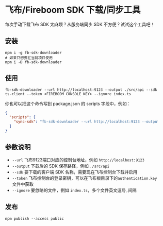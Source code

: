 # 飞布/Fireboom SDK 下载/同步工具

每次手动下载飞布 SDK 太麻烦？从服务端同步 SDK 不方便？试试这个工具吧！

## 安装

```shell
npm i -g fb-sdk-downloader
# 如果只想要在当前项目使用
npm i -D fb-sdk-downloader
```

## 使用

```shell
fb-sdk-downloader --url http://localhost:9123 --output ./src/api --sdk ts-client --token <FIREBOOM_CONSOLE_KEY> --ignore index.ts
```

你也可以把这个命令写到 package.json 的 scripts 字段中，例如：

```json
{
  "scripts": {
    "sync-sdk": "fb-sdk-downloader --url http://localhost:9123 --output ./src/api --sdk ts-client --token <FIREBOOM_CONSOLE_KEY> --ignore index.ts"
  }
}
```

## 参数说明

- `--url` 飞布9123端口对应的控制台地址，例如 `http://localhost:9123`
- `--output` 下载后的 SDK 保存路径，例如 `./src/api`
- `--sdk` 要下载的客户端 SDK 名称，需要现在飞布控制台下载并启用
- `--token` 飞布控制台的登录密钥，可以在飞布根目录下的`authentication.key`文件中获取
- `--ignore` 要忽略的文件，例如 `index.ts`，多个文件英文逗号`,`间隔

## 发布

```shell
npm publish --access public
```
